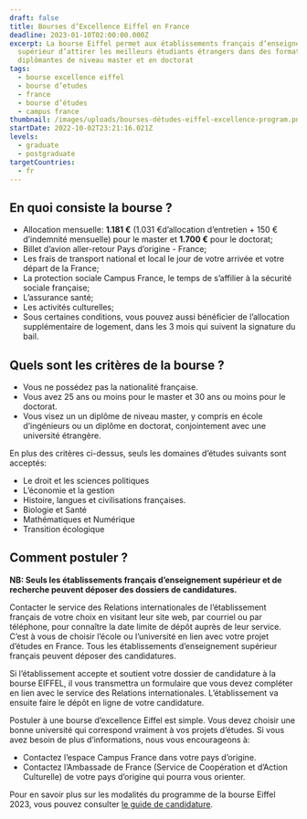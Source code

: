 ```yaml
---
draft: false
title: Bourses d’Excellence Eiffel en France
deadline: 2023-01-10T02:00:00.000Z
excerpt: La bourse Eiffel permet aux établissements français d’enseignement
  supérieur d’attirer les meilleurs étudiants étrangers dans des formations
  diplômantes de niveau master et en doctorat
tags:
  - bourse excellence eiffel
  - bourse d’etudes
  - france
  - bourse d’études
  - campus france
thumbnail: /images/uploads/bourses-détudes-eiffel-excellence-program.png
startDate: 2022-10-02T23:21:16.021Z
levels:
  - graduate
  - postgraduate
targetCountries:
  - fr
---
```

## En quoi consiste la bourse ?

* Allocation mensuelle: **1.181 €** (1.031 €d’allocation d’entretien + 150 € d’indemnité mensuelle) pour le master et **1.700 €** pour le doctorat;
* Billet d’avion aller-retour Pays d’origine - France;
* Les frais de transport national et local  le jour de votre arrivée et votre départ de la France;
* La protection sociale Campus France, le temps de s’affilier à la sécurité sociale française;
* L’assurance santé;
* Les activités culturelles;
* Sous certaines conditions, vous pouvez aussi bénéficier de l’allocation supplémentaire de logement, dans les 3 mois qui suivent la signature du bail.

## Quels sont les critères de la bourse ?

* Vous ne possédez pas la nationalité française.
* Vous avez 25 ans ou moins pour le master et 30 ans ou moins pour le doctorat.
* Vous visez un un diplôme de niveau master, y compris en école d’ingénieurs ou un diplôme en doctorat, conjointement avec une université étrangère.

En plus des critères ci-dessus, seuls les domaines d’études suivants sont acceptés:

* Le droit et les sciences politiques
* L’économie et la gestion
* Histoire, langues et civilisations françaises.
* Biologie et Santé
* Mathématiques et Numérique
* Transition écologique

## Comment postuler ?

**NB: Seuls les établissements français d’enseignement supérieur et de recherche peuvent déposer des dossiers de candidatures.**

Contacter le service des Relations internationales de l’établissement français de votre choix en visitant leur site web, par courriel ou par téléphone, pour connaître la date limite de dépôt auprès de leur
service. C’est à vous de choisir l’école ou l’université en lien avec votre projet d’études en France. Tous les établissements d’enseignement supérieur français peuvent déposer des candidatures. 

Si l’établissement accepte et soutient votre dossier de candidature à la bourse EIFFEL, il vous transmettra un formulaire que vous devez compléter en lien avec le service des Relations internationales. L’établissement va ensuite faire le dépôt en ligne de votre candidature.

Postuler à une bourse d’excellence Eiffel est simple. Vous devez choisir une bonne université qui correspond vraiment à vos projets d’études. Si vous avez besoin de plus d’informations, nous vous encourageons à:

* Contactez l’espace Campus France dans votre pays d’origine.
* Contactez l’Ambassade de France (Service de Coopération et d’Action Culturelle) de votre pays d’origine qui pourra vous orienter.

Pour en savoir plus sur les modalités du programme de la bourse Eiffel 2023, vous pouvez consulter [le guide de candidature](https://www.campusfrance.org/system/files/medias/documents/2022-10/REGLEMENTATION_LAUREATS%20Eiffel_2023_fr_VF.pdf).